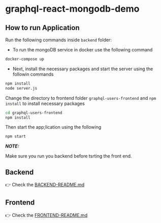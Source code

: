 # graphql-react-mongodb-demo

## How to run Application

Run the following commands inside `backend` folder:

- To run the mongoDB service in docker use the following command

```bash
docker-compose up
```

- Next, install the necessary packages and start the server using the followin commands

```bash
npm install
node server.js
```

Change the directory to frontend folder `graphql-users-frontend` and `npm install` to install necessary packages

```bash
cd graphql-users-frontend
npm install
```

Then start the app;lication using the following

```bash
npm start
```

**_NOTE:_**

Make sure you run you backend before tsrting the front end.

## Backend

👉 Check the [BACKEND-README.md](/backend/BACKEND-README.md)

## Frontend

👉 Check the [FRONTEND-README.md](/graphql-users-frontend/FRONTEND-README.md)
